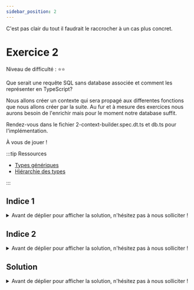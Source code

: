```yaml
---
sidebar_position: 2
---
```


C'est pas clair du tout il faudrait le raccrocher à un cas plus concret.

# Exercice 2

Niveau de difficulté : ⭐️⭐️

Que serait une requête SQL sans database associée et comment les représenter en TypeScript?

Nous allons créer un contexte qui sera propagé aux differentes fonctions que nous allons créer par la suite. Au fur et à mesure des exercices nous aurons besoin de l'enrichir mais pour le moment notre database suffit.

Rendez-vous dans le fichier 2-context-builder.spec.dt.ts et db.ts pour l'implémentation.

À vous de jouer !

:::tip Ressources

- [Types génériques](../typescript/generic.md)
- [Hiérarchie des types](../typescript/type-hierarchy.md)

:::

## Indice 1

<details>
  <summary>Avant de déplier pour afficher la solution, n'hésitez pas à nous solliciter ! </summary>

  Pour commencer on voit dans le test qu'on s'attend à ce que l'implémentation de `buildContext` prenne un type en paramètre, un peu comme dans l'exemple ci-après : 

  ```ts
  const buildSomething = <T>() => {
    // return said something that is somewhat based on `T`
  }
  ```
</details>

## Indice 2

<details>
  <summary>Avant de déplier pour afficher la solution, n'hésitez pas à nous solliciter ! </summary>

  Dans le cas présent nous avons des informations que Typescript n'a pas _à priori_ (le type de notre base de données). Nous pouvons lui apporter plus de précision au lieu de laisser le compilateur tenter d'en inférer le type.
  
  On parle alors de _type assertion_ ou de _type casting_. 
  
  Il existe deux syntaxes pour cela, `<>` et le mot-clé `as`. Par exemple, ci-dessous, Typescript pourrait difficilement connaitre le type d'un élément qu'on extrait du DOM. 

  ```ts
  // Nous savons que l'élément avec l'id 'name' est un input HTML mais Typescript ne pouvant le deviner on peut le lui spécifier
  const nameInput = document.getElementById("name") as HTMLInputElement;
  // ou sinon
  const nameInput = <HTMLInputElement>document.getElementById("name");
  ```

  Et dans notre cas :

  ```ts
  const buildContext = () => {
    return {
      _db: undefined, // <= ça pourrait se passer ici...
    };
  };
  ```


  On peut se douter que _caster_ `undefined` directement vers le type de notre base de données est un peu abrupte, parfois le mot clé `as`, en conjonction avec `any`, peut s'avérer bien utile !

</details>

## Solution

<details>
  <summary>Avant de déplier pour afficher la solution, n'hésitez pas à nous solliciter ! </summary>

    ```ts
    export const buildContext = <DB>() => {
      return {
        _db: undefined as any as DB,
      };
    };
    ```

</details>
